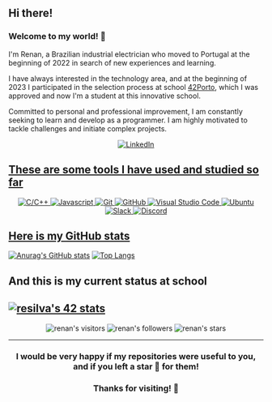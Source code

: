 
## **Hi there!**

### **Welcome to my world! 👋**

I'm Renan, a Brazilian industrial electrician who moved to Portugal at the beginning of 2022 in search of new experiences and learning.

I have always interested in the technology area, and at the beginning of 2023 I participated in the selection process at school [42Porto](https://www.42porto.com/), which I was approved and now I'm a student at this innovative school.

Committed to personal and professional improvement, I am constantly seeking to learn and develop as a programmer. I am highly motivated to tackle challenges and initiate complex projects.


<div align="center">
	<a href="https://www.linkedin.com/in/renan-carlos-s-730570139/">
		<img src="https://img.shields.io/badge/-Visit my LinkedIn-2975FE?style=for-the-badge&logo=LinkedIn&logoColor=FFFFFF" alt="LinkedIn">
</div>

## **These are some tools I have used and studied so far**
<div align=center>
	<img src="https://img.shields.io/badge/-C/C++-00AAFF?style=for-the-badge&logo=C&logoColor=FFFFFF" alt="C/C++">
	<img src="https://img.shields.io/badge/Javascript-FFAB00?style=for-the-badge" alt="Javascript">
	<img src="https://img.shields.io/badge/Git-FF5500?style=for-the-badge&logo=Git&logoColor=FFFFFF" alt="Git">
	<img src="https://img.shields.io/badge/GitHub-000000?style=for-the-badge&logo=GitHub&logoColor=FFFFFF" alt="GitHub">
	<img src="https://img.shields.io/badge/Visual Studio Code-5555FF?style=for-the-badge&logo=Visual Studio Code&logoColor=FFFFFF" alt="Visual Studio Code">
	<img src="https://img.shields.io/badge/Ubuntu-orange?style=for-the-badge&logo=Ubuntu&logoColor=FFFFFF" alt="Ubuntu">
	<img src="https://img.shields.io/badge/Slack-74D126?style=for-the-badge&logo=Slack&logoColor=FFFFFF" alt="Slack">
	<img src="https://img.shields.io/badge/Discord-5053FF?style=for-the-badge&logo=Discord&logoColor=FFFFFF" alt="Discord">
</div>

## **Here is my GitHub stats**

[![Anurag's GitHub stats](https://github-readme-stats.vercel.app/api?style=for-the-badge&username=RnSiilva&count_private=true&show_icons=true&theme=transparent&hide_border=true&text_color=FFFFFF)](https://github.com/anuraghazra/github-readme-stats)
[![Top Langs](https://github-readme-stats.vercel.app/api/top-langs/?style=for-the-badge&username=RnSiilva&layout=compact&theme=transparent&hide_border=true&text_color=FFFFFF)](https://github.com/anuraghazra/github-readme-stats)

## **And this is my current status at school**

<!-- [![resilva's 42 stats](https://badge42.vercel.app/api/v2/cliecgu3i001108l40dwr9zlx/stats?cursusId=21&coalitionId=piscine)](https://profile.intra.42.fr/users/wcorrea-) -->
[![resilva's 42 stats](https://badge.mediaplus.ma/darkblue/resilva?1337Badge=off&UM6P=off)](https://profile.intra.42.fr/users/resilva)
---

<p align="center">
<img alt="renan's visitors" src="https://komarev.com/ghpvc/?username=RnSiilva&color=blue&style=flat&label=visitors" />
<img alt="renan's followers" src="https://img.shields.io/github/followers/RnSiilva?color=blue" />
<img alt="renan's stars" src="https://img.shields.io/github/stars/RnSiilva?color=blue" />
</p>

---

<h3 align="center">
	I would be very happy if my repositories were useful to you, and if you left a star 🌟 for them!
</h3>
<h3 align="center">
	Thanks for visiting! 🤙
</h3>
